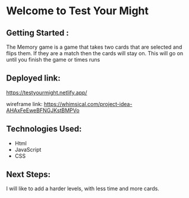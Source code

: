# Welcome to Test Your Might #

## Getting Started : ##
The Memory game is a game that takes two cards that are selected and flips them. If they are a match then the cards will stay on. This will go on until you finish the game or times runs 

## Deployed link: ## 
https://testyourmight.netlify.app/

wireframe link:
https://whimsical.com/project-idea-AHAxFeEweBFNGJKstBMPVo

## Technologies Used: ##
* Html
* JavaScript 
* CSS

## Next Steps: ##
I will like to add a harder levels, with less time and more cards.



